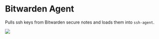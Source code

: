 # Bitwarden Agent

Pulls ssh keys from Bitwarden secure notes and loads them into `ssh-agent`.

![](https://i.imgur.com/jbtksv0.gif)

